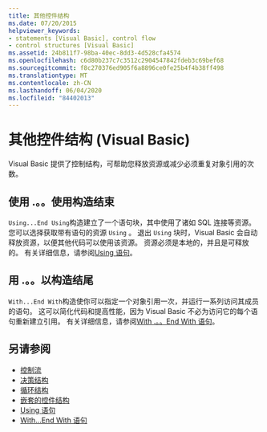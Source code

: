 ```yaml
---
title: 其他控件结构
ms.date: 07/20/2015
helpviewer_keywords:
- statements [Visual Basic], control flow
- control structures [Visual Basic]
ms.assetid: 24b811f7-98ba-40ec-8dd3-4d528cfa4574
ms.openlocfilehash: c6d80b237c7c3512c2904547842fdeb3c69bef68
ms.sourcegitcommit: f8c270376ed905f6a8896ce0fe25b4f4b38ff498
ms.translationtype: MT
ms.contentlocale: zh-CN
ms.lasthandoff: 06/04/2020
ms.locfileid: "84402013"
---
```

# <a name="other-control-structures-visual-basic"></a>其他控件结构 (Visual Basic)
Visual Basic 提供了控制结构，可帮助您释放资源或减少必须重复对象引用的次数。  
  
## <a name="usingend-using-construction"></a>使用 .。。使用构造结束  
 `Using...End Using`构造建立了一个语句块，其中使用了诸如 SQL 连接等资源。 您可以选择获取带有语句的资源 `Using` 。 退出 `Using` 块时，Visual Basic 会自动释放资源，以便其他代码可以使用该资源。 资源必须是本地的，并且是可释放的。 有关详细信息，请参阅[Using 语句](../../../language-reference/statements/using-statement.md)。  
  
## <a name="withend-with-construction"></a>用 .。。以构造结尾  
 `With...End With`构造使你可以指定一个对象引用一次，并运行一系列访问其成员的语句。 这可以简化代码和提高性能，因为 Visual Basic 不必为访问它的每个语句重新建立引用。 有关详细信息，请参阅[With .。。End With 语句](../../../language-reference/statements/with-end-with-statement.md)。  
  
## <a name="see-also"></a>另请参阅

- [控制流](index.md)
- [决策结构](decision-structures.md)
- [循环结构](loop-structures.md)
- [嵌套的控件结构](nested-control-structures.md)
- [Using 语句](../../../language-reference/statements/using-statement.md)
- [With...End With 语句](../../../language-reference/statements/with-end-with-statement.md)
